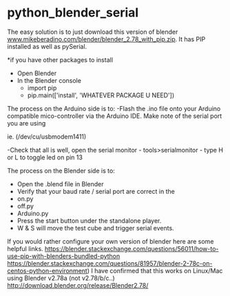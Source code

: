 # python_blender_serial


The easy solution is to just download this version of blender www.mikeberadino.com/blender/blender_2.78_with_pip.zip. It has PIP installed as well as pySerial.  

*if you have other packages to install 
- Open Blender
- In the Blender console 
    - import pip
    - pip.main(['install', 'WHATEVER PACKAGE U NEED'])
    
The process on the Arduino side is to:
-Flash the .ino file onto your Arduino compatible mico-controller via the Arduino IDE. Make note of the serial port you are using 

ie. (/dev/cu/usbmodem1411)

-Check that all is well, open the serial monitor 
    - tools>serialmonitor 
    - type H or L to toggle led on pin 13


The process on the Blender side is to:
- Open the .blend file in Blender
- Verify that your baud rate / serial port are correct in the 
- on.py 
- off.py 
- Arduino.py
- Press the start button under the standalone player. 
- W & S will move the test cube and trigger serial events.




If you would rather configure your own version of blender here are some helpful links.
https://blender.stackexchange.com/questions/56011/how-to-use-pip-with-blenders-bundled-python
https://blender.stackexchange.com/questions/81957/blender-2-78c-on-centos-python-environment)
I have confirmed that this works on  Linux/Mac using Blender v2.78a (not v2.78/b/c..)  
http://download.blender.org/release/Blender2.78/


